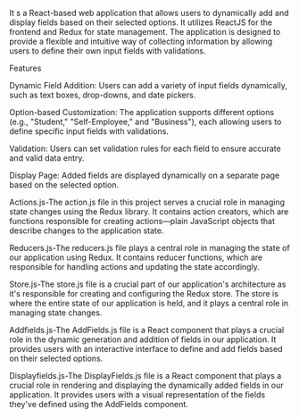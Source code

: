 It s a React-based web application that allows users to dynamically add and display fields based on their selected options. It utilizes ReactJS for the frontend and Redux for state management. The application is designed to provide a flexible and intuitive way of collecting information by allowing users to define their own input fields with validations.

Features


Dynamic Field Addition: Users can add a variety of input fields dynamically, such as text boxes, drop-downs, and date pickers.

Option-based Customization: The application supports different options (e.g., "Student," "Self-Employee," and "Business"), each allowing users to define specific input fields with validations.

Validation: Users can set validation rules for each field to ensure accurate and valid data entry.

Display Page: Added fields are displayed dynamically on a separate page based on the selected option.

Actions.js-The action.js file in this project serves a crucial role in managing state changes using the Redux library. It contains action creators, which are functions responsible for creating actions—plain JavaScript objects that describe changes to the application state.

Reducers.js-The reducers.js file plays a central role in managing the state of our application using Redux. It contains reducer functions, which are responsible for handling actions and updating the state accordingly.

Store.js-The store.js file is a crucial part of our application's architecture as it's responsible for creating and configuring the Redux store. The store is where the entire state of our application is held, and it plays a central role in managing state changes.

Addfields.js-The AddFields.js file is a React component that plays a crucial role in the dynamic generation and addition of fields in our application. It provides users with an interactive interface to define and add fields based on their selected options.

Displayfields.js-The DisplayFields.js file is a React component that plays a crucial role in rendering and displaying the dynamically added fields in our application. It provides users with a visual representation of the fields they've defined using the AddFields component.
